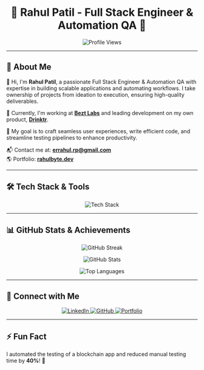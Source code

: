 <h1 align="center">🚀 Rahul Patil - Full Stack Engineer & Automation QA 🚀</h1>

<p align="center">
  <img src="https://komarev.com/ghpvc/?username=rahullbyte&label=Profile%20Views&color=0e75b6&style=flat" alt="Profile Views" />
</p>

---

## 🌟 About Me

👋 Hi, I'm **Rahul Patil**, a passionate Full Stack Engineer & Automation QA with expertise in building scalable applications and automating workflows. I take ownership of projects from ideation to execution, ensuring high-quality deliverables.

💼 Currently, I'm working at **[Bezt Labs](https://bezt.in)** and leading development on my own product, **[Drinktr](https://drinktr.com)**.

🎯 My goal is to craft seamless user experiences, write efficient code, and streamline testing pipelines to enhance productivity.

📬 Contact me at: **[errahul.rp@gmail.com](mailto:errahul.rp@gmail.com)**  
🌎 Portfolio: **[rahulbyte.dev](https://rahulbyte.dev)**

---

## 🛠️ Tech Stack & Tools

<p align="center">
  <img src="https://skillicons.dev/icons?i=js,react,nodejs,express,mongodb,tailwind,postman,github,linux,git,docker" alt="Tech Stack" />
</p>

---

## 📊 GitHub Stats & Achievements

<p align="center">
  <img src="https://github-readme-streak-stats.vercel.app/?user=rahullbyte&theme=radical" alt="GitHub Streak" />
</p>

<p align="center">
  <img src="https://github-readme-stats.vercel.app/api?username=rahullbyte&show_icons=true&theme=radical" alt="GitHub Stats" />
</p>

<p align="center">
  <img src="https://github-readme-stats.vercel.app/api/top-langs/?username=rahullbyte&layout=compact&theme=radical" alt="Top Languages" />
</p>

---

## 🔗 Connect with Me

<p align="center">
  <a href="http://linkedin.com/in/rahul-patil-02b2a2273">
    <img src="https://img.shields.io/badge/-LinkedIn-blue?style=for-the-badge&logo=linkedin&logoColor=white" alt="LinkedIn" />
  </a>
  <a href="https://github.com/rahullbyte">
    <img src="https://img.shields.io/badge/-GitHub-181717?style=for-the-badge&logo=github&logoColor=white" alt="GitHub" />
  </a>
  <a href="https://rahulbyte.dev">
    <img src="https://img.shields.io/badge/-Portfolio-FF5722?style=for-the-badge&logo=google-chrome&logoColor=white" alt="Portfolio" />
  </a>
</p>

---

## ⚡ Fun Fact
I automated the testing of a blockchain app and reduced manual testing time by **40%**! 🚀
